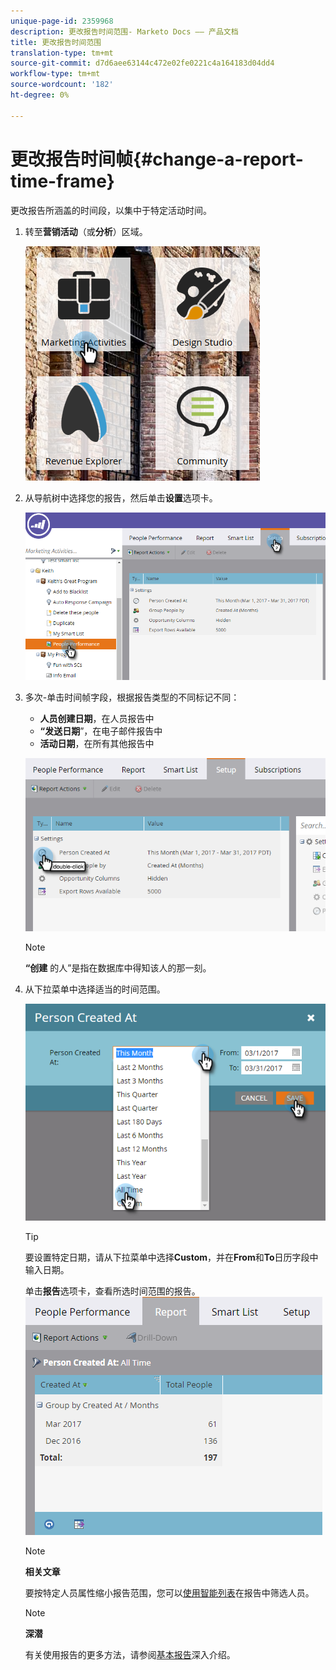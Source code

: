 ```yaml
---
unique-page-id: 2359968
description: 更改报告时间范围- Marketo Docs —— 产品文档
title: 更改报告时间范围
translation-type: tm+mt
source-git-commit: d7d6aee63144c472e02fe0221c4a164183d04dd4
workflow-type: tm+mt
source-wordcount: '182'
ht-degree: 0%

---
```



# 更改报告时间帧{#change-a-report-time-frame}

更改报告所涵盖的时间段，以集中于特定活动时间。

1. 转至&#x200B;**营销活动**（或&#x200B;**分析**）区域。

   ![](assets/image2017-3-27-9-3a15-3a9.png)

1. 从导航树中选择您的报告，然后单击&#x200B;**设置**&#x200B;选项卡。

   ![](assets/image2017-3-27-9-3a57-3a56.png)

1. 多次-单击时间帧字段，根据报告类型的不同标记不同：

   * **人员创建日期**，在人员报告中
   * **“发送日期**”，在电子邮件报告中
   * **活动日期**，在所有其他报告中

   ![](assets/image2017-3-27-9-3a58-3a23.png)

   >[!NOTE]
   >
   >**“创建** 的人”是指在数据库中得知该人的那一刻。

1. 从下拉菜单中选择适当的时间范围。

   ![](assets/image2017-3-27-9-3a58-3a40.png)

   >[!TIP]
   >
   >要设置特定日期，请从下拉菜单中选择&#x200B;**Custom**，并在&#x200B;**From**&#x200B;和&#x200B;**To**&#x200B;日历字段中输入日期。

   单击&#x200B;**报告**&#x200B;选项卡，查看所选时间范围的报告。\
   ![](assets/image2017-3-27-9-3a59-3a1.png)

   >[!NOTE]
   >
   >**相关文章**
   >
   >
   >要按特定人员属性缩小报告范围，您可以[使用智能列表](filter-people-in-a-report-with-a-smart-list.md)在报告中筛选人员。

   >[!NOTE]
   >
   >**深潜**
   >
   >
   >有关使用报告的更多方法，请参阅[基本报告](http://docs.marketo.com/display/docs/basic+reporting)深入介绍。

